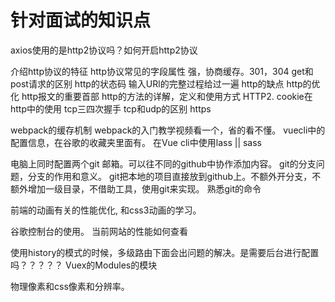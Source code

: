 # 针对面试的知识点

axios使用的是http2协议吗？如何开启http2协议

介绍http协议的特征
http协议常见的字段属性
强，协商缓存。301，304
get和post请求的区别
http的状态码
输入URl的完整过程给过一遍
http的缺点
http的优化
http报文的重要首部
http的方法的详解，定义和使用方式
HTTP2.
cookie在http中的使用
tcp三四次握手
tcp和udp的区别
https

webpack的缓存机制
webpack的入门教学视频看一个，省的看不懂。
vuecli中的配置信息，在谷歌的收藏夹里面有。
在Vue cli中使用lass || sass

电脑上同时配置两个git 邮箱。可以往不同的github中协作添加内容。
git的分支问题，分支的作用和意义。
git把本地的项目直接放到github上。不额外开分支，不额外增加一级目录，不借助工具，使用git来实现。
熟悉git的命令

前端的动画有关的性能优化, 和css3动画的学习。

谷歌控制台的使用。
当前网站的性能如何查看

使用history的模式的时候，多级路由下面会出问题的解决。是需要后台进行配置吗？？？？？
Vuex的Modules的模块

物理像素和css像素和分辨率。